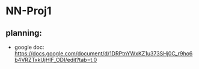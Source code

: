 # NN-Proj1

## planning:
- google doc: https://docs.google.com/document/d/1DRPtnYWxKZ1u373SHj0C_r9ho6b4VRZTxkUjHlF_ODI/edit?tab=t.0
